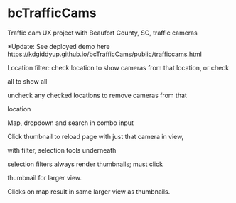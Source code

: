 # bcTrafficCams
Traffic cam UX project with Beaufort County, SC, traffic cameras

*Update: See deployed demo here https://kdgiddyup.github.io/bcTrafficCams/public/trafficcams.html


Location filter:
check location to show cameras from that location, or check 

all to show all

uncheck any checked locations to remove cameras from that 

location

Map, dropdown and search in combo input

Click thumbnail to reload page with just that camera in view, 

with filter, selection tools underneath

selection filters always render thumbnails; must click 

thumbnail for larger view.

Clicks on map result in same larger view as thumbnails.

